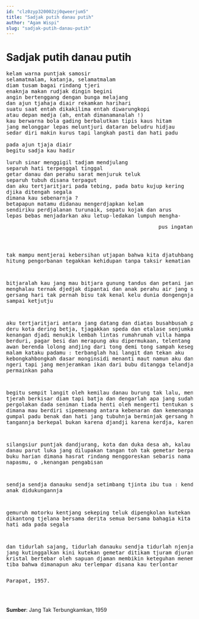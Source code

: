 ```yaml
---
id: "clz0zyp320002zj0qweerjum5"
title: "Sadjak putih danau putih"
author: "Agam Wispi"
slug: "sadjak-putih-danau-putih"
---
```


# Sadjak putih danau putih

<pre>
kelam warna puntjak samosir
selamatmalam, katanja, selamatmalam
diam tusam bagai rindang tjeri
enaknja makan rudjak dingin begini
angin bertenggang dengan bunga melajang
dan ajun tjahaja diair rekamkan harihari
suatu saat entah dikakilima entah diwarungkopi
atau depan medja (ah, entah dimanamanalah !)
kau berwarna bola gading berbalutkan tipis kaus hitam
jang melonggar lepas meluntjuri dataran beludru hidjau
sedar diri makin kurus tapi langkah pasti dan hati padu

pada ajun tjaja diair
begitu sadja kau hadir

luruh sinar menggigil tadjam mendjulang
separuh hati terpenggal tinggal
getar danau dan perahu sarat menjuruk teluk
separuh tubuh disana terpagut
dan aku tertjaritjari pada tebing, pada batu kujup kering
djika ditengah segala
dimana kau sebenarnja ?
betapapun matamu didanau mengerdjapkan kelam
sendiriku perdjalanan turunaik, sepatu kojak dan arus
lepas bebas menjadarkan aku letup-ledakan lumpuh mengha-
<pre align="right">
pus ingatan
</pre>
tak mampu mentjerai kebersihan utjapan
bahwa kita djatuhbangun tanpa hitung pengorbanan
tegakkan kehidupan tanpa taksir kematian

bitjaralah kau jang mau bitjara
gunung tandus dan petani jang menghalau ternak
djedjak dipantai dan anak perahu
air jang silau karena gersang hari
tak pernah bisu tak kenal kelu
dunia dongengnja dari kakek sampai ketjutju

aku tertjaritjari antara jang datang
dan diatas busahbusah petjah deru kota
dering betja, tjagakkan speda dan etalase senjumkan warna
kenangan djadi menukik lembah lintas rumahrumah
villa hampa karena kawat berduri, pagar besi
dan merapung aku dipermukaan, telentang
mendjamah awan berenda lolong andjing
dari tong demi tong sampah kesegenap pintu malam
kataku padamu : terbanglah hai langit
dan tekan aku kebongkahbongkah dasar
monginsidi menanti maut namun aku dan sadjak tak ngeri
tapi jang menjeramkan ikan dari bubu
ditangga telandjang sinona permainkan paha

begitu sempit langit oleh kemilau danau
burung tak lalu, mendung dan tjerah berkisar diam
tapi batja dan dengarlah apa jang sudah terpatjak
pergolakan dada seniman tiada henti oleh mengerti
tentukan sendiri dimana mau berdiri
sipemenang antara kebenaran dan kemenangan
tjuma kau, gumpal padu benak dan hati
jang tubuhnja berminjak gersang hari
jang tangannja berkepal bukan karena djandji
karena kerdja, karena mimpi

silangsiur puntjak dandjurang, kota dan duka desa
ah, kalau tjerlang danau parut luka jang dilupakan
tangan toh tak gemetar berpaling pada buku harian
dimana hasrat rindang menggoreskan sebaris nama
dan damailah napasmu, o ,kenangan pengabisan

sendja sendja danauku sendja
setimbang tjinta ibu tua :
kendi dan anak didukungannja

gemuruh motorku kentjang
sekeping teluk dipengkolan
kutekan dalam dikantong tjelana bersama derita semua
bersama bahagia kita semua
karena hati ada pada segala

dan tidurlah sajang, tidurlah danauku sendja
tidurlah njenjak kau jang kutinggalkan
kini kutekan gemetar ditikam tjuram djurang
karena kristal bertebar oleh sapuan djaman
membikin keteguhan menemu segala tiba
bahwa dimanapun aku terlempar
disana kau terlontar
</pre>
<pre>
Parapat, 1957.
</pre>
<br/><br/>

**Sumber**: Jang Tak Terbungkamkan, 1959

